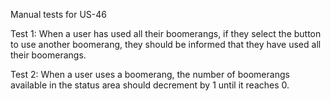 Manual tests for US-46

Test 1:
	When a user has used all their boomerangs, if they select the button to use another boomerang, they should be informed that they have used all their boomerangs.

Test 2:
	When a user uses a boomerang, the number of boomerangs available in the status area should decrement by 1 until it reaches 0.
